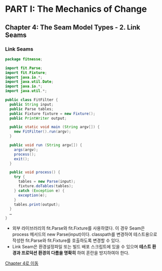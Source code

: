 # PART I: The Mechanics of Change
## Chapter 4: The Seam Model Types - 2. Link Seams
### Link Seams
```java
package fitnesse;

import fit.Parse;
import fit.Fixture;
import java.io.*;
import java.util.Date;
import java.io.*;
import java.util.*;

public class FitFilter {
  public String input;
  public Parse tables;
  public Fixture fixture = new Fixture();
  public PrintWriter output;

  public static void main (String argv[]) {
    new FitFilter().run(argv);
  }

  public void run (String argv[]) {
    args(argv);
    process();
    exit();
  }

  public void process() {
    try {
      tables = new Parse(input);
      fixture.doTables(tables);
    } catch (Exception e) {
      exception(e);
    }
    tables.print(output);
  }
  …
}
```
- 외부 라이브러리의 fit.Parse와 fit.Fixture를 사용하였다. 이 경우 Seam은 process 메서드의 new Parse(input)이다. classpath를 변경하여 테스트용으로 작성한 fit.Parse와 fit.Fixture를 호출하도록 변경할 수 있다.
- Link Seam은 환경설정파일 또는 빌드 배포 스크립트에 있을 수 있으며 **테스트 환경과 프로덕션 환경의 다름을 명확히** 하여 혼란을 방지하여야 한다.

[Chapter 4로 이동](https://github.com/SDSACT/microservice-coe-refactoring/wiki/%5BWELC%5D-Chapter-4:-The-Seam-Model)